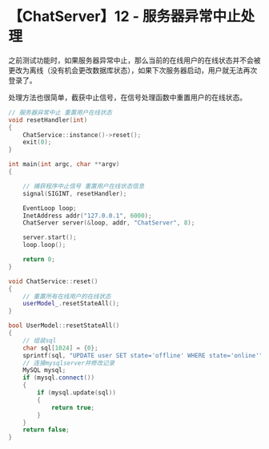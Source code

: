 # 【ChatServer】12 - 服务器异常中止处理


之前测试功能时，如果服务器异常中止，那么当前的在线用户的在线状态并不会被更改为离线（没有机会更改数据库状态），如果下次服务器启动，用户就无法再次登录了。

处理方法也很简单，截获中止信号，在信号处理函数中重置用户的在线状态。

```cpp
// 服务器异常中止 重置用户在线状态
void resetHandler(int)
{
    ChatService::instance()->reset();
    exit(0);
}

int main(int argc, char **argv)
{

    // 捕获程序中止信号 重置用户在线状态信息
    signal(SIGINT, resetHandler);

    EventLoop loop;
    InetAddress addr("127.0.0.1", 6000);
    ChatServer server(&loop, addr, "ChatServer", 8);

    server.start();
    loop.loop();

    return 0;
}
```

```cpp
void ChatService::reset()
{
    // 重置所有在线用户的在线状态
    userModel_.resetStateAll();
}
```

```cpp
bool UserModel::resetStateAll()
{
    // 组装sql
    char sql[1024] = {0};
    sprintf(sql, "UPDATE user SET state='offline' WHERE state='online'");
    // 连接mysqlserver并修改记录
    MySQL mysql;
    if (mysql.connect())
    {
        if (mysql.update(sql))
        {
            return true;
        }
    }
    return false;
}
```
